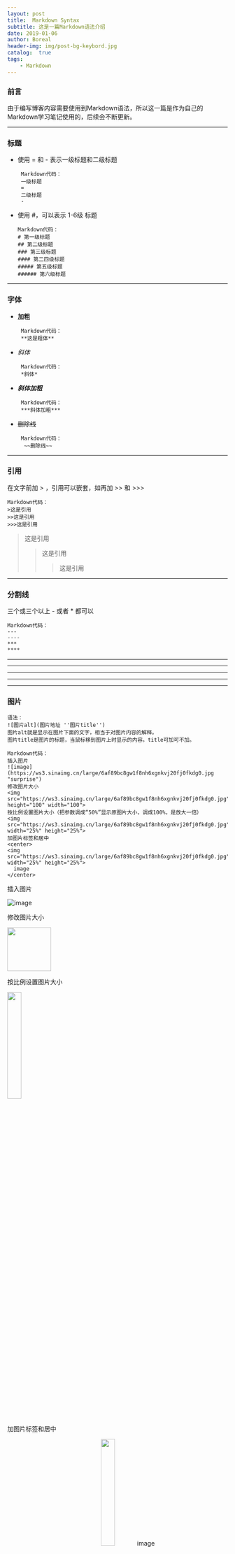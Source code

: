 ```yaml
---
layout: post
title:  Markdown Syntax
subtitle: 这是一篇Markdown语法介绍
date: 2019-01-06
author: Boreal
header-img: img/post-bg-keybord.jpg
catalog:  true
tags:
    - Markdown
---
```


### 前言
  由于编写博客内容需要使用到Markdown语法，所以这一篇是作为自己的Markdown学习笔记使用的，后续会不断更新。

---

### 标题
  * 使用 = 和 - 表示一级标题和二级标题
  
         Markdown代码：
         一级标题
         =
         二级标题
         -
  
  * 使用 #，可以表示 1-6级 标题
  
        Markdown代码：
        # 第一级标题 
        ## 第二级标题 
        ### 第三级标题 
        #### 第二四级标题 
        ##### 第五级标题 
        ###### 第六级标题 

---

### 字体
  * **加粗**
    ```
     Markdown代码：
     **这是粗体**
    ```
  
  * *斜体*
    ```
     Markdown代码：
     *斜体*
    ```
  
  * ***斜体加粗***
    ```
     Markdown代码：
     ***斜体加粗***
    ```
    
  * ~~删除线~~
    ```
     Markdown代码：
      ~~删除线~~
    ```

---

### 引用
  在文字前加 > ，引用可以嵌套，如再加 >> 和 >>>
  ```
  Markdown代码：
  >这是引用
  >>这是引用
  >>>这是引用
  ```
  
  >这是引用
  >>这是引用
  >>>这是引用

---

### 分割线
  三个或三个以上 - 或者 * 都可以
  ```
  Markdown代码：
  ---
  ----
  ***
  ****
  ```
  
  ---
  ----
  ***
  ****

---

### 图片
  ```
  语法：
  ![图片alt](图片地址 ''图片title'')
  图片alt就是显示在图片下面的文字，相当于对图片内容的解释。
  图片title是图片的标题，当鼠标移到图片上时显示的内容。title可加可不加。
  
  Markdown代码：
  插入图片
  ![image](https://ws3.sinaimg.cn/large/6af89bc8gw1f8nh6xgnkvj20fj0fkdg0.jpg "surprise")
  修改图片大小
  <img src="https://ws3.sinaimg.cn/large/6af89bc8gw1f8nh6xgnkvj20fj0fkdg0.jpg" height="100" width="100">
  按比例设置图片大小（把参数调成“50%”显示原图片大小，调成100%，是放大一倍）
  <img src="https://ws3.sinaimg.cn/large/6af89bc8gw1f8nh6xgnkvj20fj0fkdg0.jpg" width="25%" height="25%">
  加图片标签和居中
  <center>
  <img src="https://ws3.sinaimg.cn/large/6af89bc8gw1f8nh6xgnkvj20fj0fkdg0.jpg" width="25%" height="25%">
    image
  </center>
  ```
  
  插入图片
  
  ![image](https://ws3.sinaimg.cn/large/6af89bc8gw1f8nh6xgnkvj20fj0fkdg0.jpg "surprise")
  
  修改图片大小
  
  <img src="https://ws3.sinaimg.cn/large/6af89bc8gw1f8nh6xgnkvj20fj0fkdg0.jpg" height="100" width="100">
  
  按比例设置图片大小
  
  <img src="https://ws3.sinaimg.cn/large/6af89bc8gw1f8nh6xgnkvj20fj0fkdg0.jpg" width="25%" height="25%">
  
  加图片标签和居中
  
  <center>
  <img src="https://ws3.sinaimg.cn/large/6af89bc8gw1f8nh6xgnkvj20fj0fkdg0.jpg" width="25%" height="25%">
    image
  </center>
  
 ---
